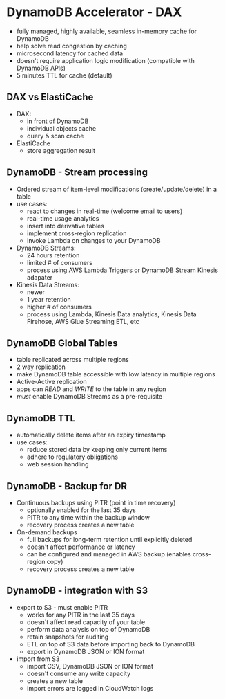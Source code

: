 # DynamoDB Accelerator - DAX

* fully managed, highly available, seamless in-memory cache for DynamoDB
* help solve read congestion by caching
* microsecond latency for cached data
* doesn't require application logic modification (compatible with DynamoDB APIs)
* 5 minutes TTL for cache (default)

## DAX vs ElastiCache

* DAX:
  * in front of DynamoDB
  * individual objects cache
  * query & scan cache
* ElastiCache
  * store aggregation result

## DynamoDB - Stream processing

* Ordered stream of item-level modifications (create/update/delete) in a table
* use cases:
  * react to changes in real-time (welcome email to users)
  * real-time usage analytics
  * insert into derivative tables
  * implement cross-region replication
  * invoke Lambda on changes to your DynamoDB
* DynamoDB Streams:
  * 24 hours retention
  * limited # of consumers
  * process using AWS Lambda Triggers or DynamoDB Stream Kinesis adapater
* Kinesis Data Streams:
  * newer
  * 1 year retention
  * higher # of consumers
  * process using Lambda, Kinesis Data analytics, Kinesis Data Firehose, AWS Glue Streaming ETL, etc

## DynamoDB Global Tables

* table replicated across multiple regions
* 2 way replication
* make DynamoDB table accessible with low latency in multiple regions
* Active-Active replication
* apps can *READ* and *WRITE* to the table in any region
* *must* enable DynamoDB Streams as a pre-requisite

## DynamoDB TTL

* automatically delete items after an expiry timestamp
* use cases:
  * reduce stored data by keeping only current items
  * adhere to regulatory obligations
  * web session handling

## DynamoDB - Backup for DR

* Continuous backups using PITR (point in time recovery)
  * optionally enabled for the last 35 days
  * PITR to any time within the backup window
  * recovery process creates a new table
* On-demand backups
  * full backups for long-term retention until explicitly deleted
  * doesn't affect performance or latency
  * can be configured and managed in AWS backup (enables cross-region copy)
  * recovery process creates a new table

## DynamoDB - integration with S3

* export to S3 - must enable PITR
  * works for any PITR in the last 35 days
  * doesn't affect read capacity of your table
  * perform data analysis on top of DynamoDB
  * retain snapshots for auditing
  * ETL on top of S3 data before importing back to DynamoDB
  * export in DynamoDB JSON or ION format
* import from S3
  * import CSV, DynamoDB JSON or ION format
  * doesn't consume any write capacity
  * creates a new table
  * import errors are logged in CloudWatch logs
